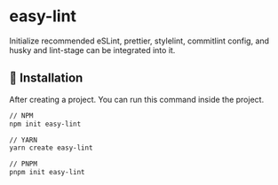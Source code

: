 # easy-lint

Initialize recommended eSLint, prettier, stylelint, commitlint config, and husky and lint-stage can be integrated into it.

## :gift: Installation

After creating a project. You can run this command inside the project.

```sh
// NPM
npm init easy-lint

// YARN
yarn create easy-lint

// PNPM
pnpm init easy-lint
```
